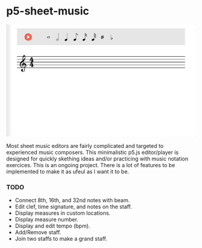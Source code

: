 # p5-sheet-music
![](docs/p5-sheet-music.gif)

Most sheet music editors are fairly complicated and targeted to experienced music composers.
This minimalistic p5.js editor/player is designed for quickly skething ideas and/or practicing
with music notation exercices. This is an ongoing project. There is a lot of features to be 
implemented to make it as ufeul as I want it to be.

### TODO

- Connect 8th, 16th, and 32nd notes with beam.
- Edit clef, time signature, and notes on the staff.
- Display measures in custom locations.
- Display measure number.
- Display and edit tempo (bpm).
- Add/Remove staff.
- Join two staffs to make a grand staff. 
